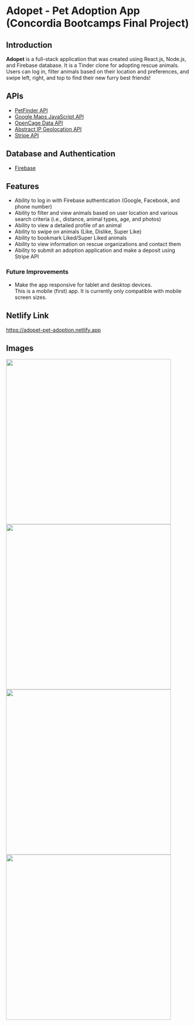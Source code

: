 # Adopet - Pet Adoption App (Concordia Bootcamps Final Project)

## Introduction

**Adopet** is a full-stack application that was created using React.js, Node.js, and Firebase database. It is a Tinder clone for adopting rescue animals. Users can log in, filter animals based on their location and preferences, and swipe left, right, and top to find their new furry best friends!

## APIs

- [PetFinder API](www.petfinder.com)
- [Google Maps JavaScript API](https://developers.google.com/maps)
- [OpenCage Data API](https://opencagedata.com/api)
- [Abstract IP Geolocation API](https://www.abstractapi.com/ip-geolocation-api)
- [Stripe API](https://stripe.com/docs/api)

## Database and Authentication

- [Firebase](https://firebase.google.com/)

## Features

- Ability to log in with Firebase authentication (Google, Facebook, and phone number)
- Ability to filter and view animals based on user location and various search criteria (i.e., distance, animal types, age, and photos)
- Ability to view a detailed profile of an animal
- Ability to swipe on animals (Like, Dislike, Super Like)
- Ability to bookmark Liked/Super Liked animals
- Ability to view information on rescue organizations and contact them
- Ability to submit an adoption application and make a deposit using Stripe API

### Future Improvements

- Make the app responsive for tablet and desktop devices.<br />
  This is a mobile (first) app. It is currently only compatible with mobile screen sizes.

## Netlify Link

https://adopet-pet-adoption.netlify.app

## Images

<img src="./client/src/assets/auth.jpeg" width="450">
<img src="./client/src/assets/main.jpeg" width="450">
<img src="./client/src/assets/preference.jpeg" width="450">
<img src="./client/src/assets/bookmark.jpeg" width="450">
